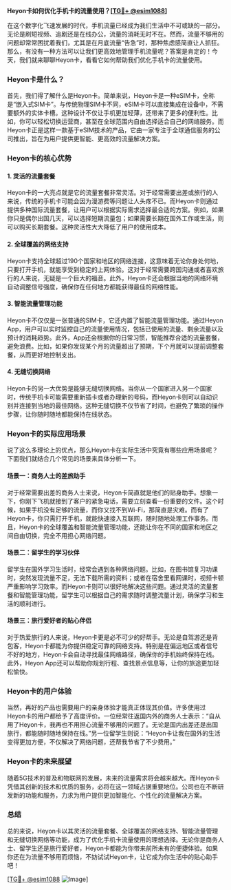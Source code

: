 **Heyon卡如何优化手机卡的流量使用？[[TG💪+ @esim1088](https://t.me/s/esim1088)]**

在这个数字化飞速发展的时代，手机流量已经成为我们生活中不可或缺的一部分。无论是刷短视频、追剧还是在线办公，流量的消耗无时不在。然而，流量不够用的问题却常常困扰着我们，尤其是在月底流量“告急”时，那种焦虑感简直让人抓狂。那么，有没有一种方法可以让我们更高效地管理手机流量呢？答案是肯定的！今天，我们就来聊聊Heyon卡，看看它如何帮助我们优化手机卡的流量使用。

### Heyon卡是什么？

首先，我们得了解什么是Heyon卡。简单来说，Heyon卡是一种eSIM卡，全称是“嵌入式SIM卡”。与传统物理SIM卡不同，eSIM卡可以直接集成在设备中，不需要额外的实体卡槽。这种设计不仅让手机更加轻薄，还带来了更多的便利性。比如，你可以轻松切换运营商，甚至在全球范围内自由选择适合自己的网络服务。而Heyon卡正是这样一款基于eSIM技术的产品，它由一家专注于全球通信服务的公司推出，旨在为用户提供更智能、更高效的流量解决方案。

### Heyon卡的核心优势

#### 1. **灵活的流量套餐**
   Heyon卡的一大亮点就是它的流量套餐非常灵活。对于经常需要出差或旅行的人来说，传统的手机卡可能会因为漫游费等问题让人头疼不已。而Heyon卡则通过提供多种国际流量套餐，让用户可以根据实际需求选择最合适的方案。例如，如果你只是偶尔出国几天，可以选择短期流量包；如果需要长期在国外工作或生活，则可以购买长期套餐。这种灵活性大大降低了用户的使用成本。

#### 2. **全球覆盖的网络支持**
   Heyon卡支持全球超过190个国家和地区的网络连接，这意味着无论你身处何地，只要打开手机，就能享受到稳定的上网体验。这对于经常需要跨国沟通或者喜欢旅行的人来说，无疑是一个巨大的福音。此外，Heyon卡还会根据当地的网络环境自动调整信号强度，确保你在任何地方都能获得最佳的网络性能。

#### 3. **智能流量管理功能**
   Heyon卡不仅仅是一张普通的SIM卡，它还内置了智能流量管理功能。通过Heyon App，用户可以实时监控自己的流量使用情况，包括已使用的流量、剩余流量以及预计的消耗趋势。此外，App还会根据你的日常习惯，智能推荐合适的流量套餐，避免浪费。比如，如果你发现某个月的流量超出了预期，下个月就可以提前调整套餐，从而更好地控制支出。

#### 4. **无缝切换网络**
   Heyon卡的另一大优势是能够无缝切换网络。当你从一个国家进入另一个国家时，传统手机卡可能需要重新插卡或者办理新的号码，而Heyon卡则可以自动识别并连接到当地的最佳网络。这种无缝切换不仅节省了时间，也避免了繁琐的操作步骤，让你随时随地都能保持在线状态。

### Heyon卡的实际应用场景

说了这么多理论上的优点，那么Heyon卡在实际生活中究竟有哪些应用场景呢？下面我们就结合几个常见的场景来具体分析一下。

#### 场景一：商务人士的差旅助手
   对于经常需要出差的商务人士来说，Heyon卡简直就是他们的贴身助手。想象一下，你刚下飞机就接到了客户的紧急电话，需要立刻查看一份重要的文件。这个时候，如果手机没有足够的流量，而你又找不到Wi-Fi，那简直是灾难。而有了Heyon卡，你只需打开手机，就能快速接入互联网，随时随地处理工作事务。而且，Heyon卡的全球覆盖和智能流量管理功能，还能让你在不同的国家和地区之间自由切换，完全不用担心网络问题。

#### 场景二：留学生的学习伙伴
   留学生在国外学习生活时，经常会遇到各种网络问题。比如，在图书馆复习功课时，突然发现流量不足，无法下载所需的资料；或者在宿舍里看网课时，视频卡顿严重影响学习效率。而Heyon卡则可以很好地解决这些问题。通过灵活的流量套餐和智能管理功能，留学生可以根据自己的需求随时调整流量计划，确保学习和生活的顺利进行。

#### 场景三：旅行爱好者的贴心伴侣
   对于热爱旅行的人来说，Heyon卡更是必不可少的好帮手。无论是自驾游还是背包客，Heyon卡都能为你提供稳定可靠的网络支持。特别是在偏远地区或者信号不好的地方，Heyon卡会自动寻找最佳网络路径，确保你的手机始终保持在线。此外，Heyon App还可以帮助你规划行程、查找景点信息等，让你的旅途更加轻松愉快。

### Heyon卡的用户体验

当然，再好的产品也需要用户的亲身体验才能真正体现其价值。许多使用过Heyon卡的用户都给予了高度评价。一位经常往返国内外的商务人士表示：“自从用了Heyon卡，我再也不用担心流量不够用的问题了。无论是国内出差还是出国旅行，都能随时随地保持在线。”另一位留学生则说：“Heyon卡让我在国外的生活变得更加方便，不仅解决了网络问题，还帮我节省了不少费用。”

### Heyon卡的未来展望

随着5G技术的普及和物联网的发展，未来的流量需求将会越来越大。而Heyon卡凭借其创新的技术和优质的服务，必将在这一领域占据重要地位。公司也在不断研发新的功能和服务，力求为用户提供更加智能化、个性化的流量解决方案。

### 总结

总的来说，Heyon卡以其灵活的流量套餐、全球覆盖的网络支持、智能流量管理和无缝切换网络等功能，成为了优化手机卡流量使用的理想选择。无论你是商务人士、留学生还是旅行爱好者，Heyon卡都能为你带来前所未有的便捷体验。如果你还在为流量不够用而烦恼，不妨试试Heyon卡，让它成为你生活中的贴心助手吧！

[[TG💪+ @esim1088](https://t.me/s/esim1088) ![Image](https://i.postimg.cc/4NQfJmqS/Snipaste-2025-05-13-00-14-12.png)]